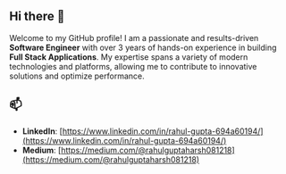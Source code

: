 ## Hi there 👋
Welcome to my GitHub profile! I am a passionate and results-driven **Software Engineer** with over 3 years of hands-on experience in building **Full Stack Applications**. My expertise spans a variety of modern technologies and platforms, allowing me to contribute to innovative solutions and optimize performance.


## 📫 

- **LinkedIn**: [https://www.linkedin.com/in/rahul-gupta-694a60194/](https://www.linkedin.com/in/rahul-gupta-694a60194/)
- **Medium**: [https://medium.com/@rahulguptaharsh081218](https://medium.com/@rahulguptaharsh081218)
